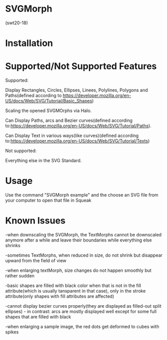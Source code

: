 # SVGMorph
(swt20-18)

# Installation

# Supported/Not Supported Features

Supported:

Display Rectangles, Circles, Ellipses, Linees, Polylines, Polygons and Paths(defined according to https://developer.mozilla.org/en-US/docs/Web/SVG/Tutorial/Basic_Shapes)

Scaling the opened SVGMOrphs via Halo.

Can Display Paths, arcs and Bezier curves(defined according to:https://developer.mozilla.org/en-US/docs/Web/SVG/Tutorial/Paths).

Can Display Text in various ways(like curves)(defined according to:https://developer.mozilla.org/en-US/docs/Web/SVG/Tutorial/Texts)

Not supported:

Everything else in the SVG Standard.

# Usage

Use the command "SVGMorph example" and the choose an SVG file from your computer to open that file in Squeak

# Known Issues

-when downscaling the SVGMorph, the TextMorphs cannot be downscaled anymore after a while and leave their boundaries while everything else 
shrinks

-sometimes TextMorphs, when reduced in size, do not shrink but disappear upward from the field of view

-when enlarging textMorph, size changes do not happen smoothly but rather sudden

-basic shapes are filled with black color when that is not in the fill attribute(which is usually tansparent in that case), only in the stroke attribute(only shapes with fill attributes are affected)

-cannot display bezier curves properly(they are displayed as filled-out split ellipses) - in contrast: arcs are mostly displayed well except for some full shapes that are filled with black

-when enlarging a sample image, the red dots get deformed to cubes with spikes

